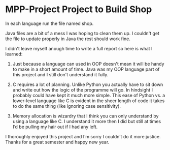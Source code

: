 # MPP-Project Project to Build Shop

In each language run the file named shop.

Java files are a bit of a mess I was hoping to clean them up. I couldn't get the file to update properly in Java the rest should work fine.

I didn't leave myself anough time to write a full report so here is what I learned:

1. Just because a language can used in OOP doesn't mean it will be handy to make in a short amount of time. Java was my OOP language part of this project and I still don't understand it fully.

2. C requires a lot of planning. Unlike Python you actually have to sit down and write out how the logic of the programme will go. In hindsight I probably could have kept it much more simple. This ease of Python vs. a lower-level language like C is evident in the sheer length of code it takes to do the same thing (like ignoring case sensitivity).

3. Memory allocation is wizardry that I think you can only understand by using a language like C. I understand it more then I did but still at times I’d be pulling my hair out if I had any left.

I thoroughly enjoyed this project and I’m sorry I couldn’t do it more justice. Thanks for a great semester and happy new year.